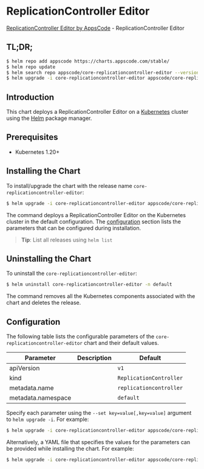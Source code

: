 # ReplicationController Editor

[ReplicationController Editor by AppsCode](https://appscode.com) - ReplicationController Editor

## TL;DR;

```bash
$ helm repo add appscode https://charts.appscode.com/stable/
$ helm repo update
$ helm search repo appscode/core-replicationcontroller-editor --version=v0.22.0
$ helm upgrade -i core-replicationcontroller-editor appscode/core-replicationcontroller-editor -n default --create-namespace --version=v0.22.0
```

## Introduction

This chart deploys a ReplicationController Editor on a [Kubernetes](http://kubernetes.io) cluster using the [Helm](https://helm.sh) package manager.

## Prerequisites

- Kubernetes 1.20+

## Installing the Chart

To install/upgrade the chart with the release name `core-replicationcontroller-editor`:

```bash
$ helm upgrade -i core-replicationcontroller-editor appscode/core-replicationcontroller-editor -n default --create-namespace --version=v0.22.0
```

The command deploys a ReplicationController Editor on the Kubernetes cluster in the default configuration. The [configuration](#configuration) section lists the parameters that can be configured during installation.

> **Tip**: List all releases using `helm list`

## Uninstalling the Chart

To uninstall the `core-replicationcontroller-editor`:

```bash
$ helm uninstall core-replicationcontroller-editor -n default
```

The command removes all the Kubernetes components associated with the chart and deletes the release.

## Configuration

The following table lists the configurable parameters of the `core-replicationcontroller-editor` chart and their default values.

|     Parameter      | Description |              Default               |
|--------------------|-------------|------------------------------------|
| apiVersion         |             | <code>v1</code>                    |
| kind               |             | <code>ReplicationController</code> |
| metadata.name      |             | <code>replicationcontroller</code> |
| metadata.namespace |             | <code>default</code>               |


Specify each parameter using the `--set key=value[,key=value]` argument to `helm upgrade -i`. For example:

```bash
$ helm upgrade -i core-replicationcontroller-editor appscode/core-replicationcontroller-editor -n default --create-namespace --version=v0.22.0 --set apiVersion=v1
```

Alternatively, a YAML file that specifies the values for the parameters can be provided while
installing the chart. For example:

```bash
$ helm upgrade -i core-replicationcontroller-editor appscode/core-replicationcontroller-editor -n default --create-namespace --version=v0.22.0 --values values.yaml
```
